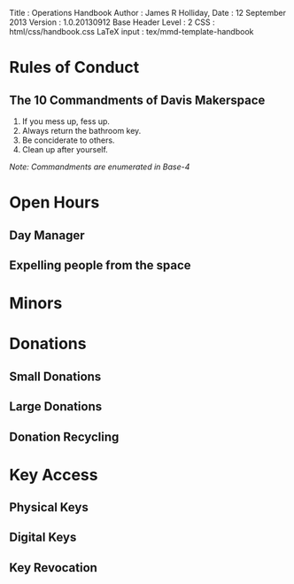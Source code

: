 Title             : Operations Handbook
Author            : James R Holliday,
Date              : 12 September 2013
Version           : 1.0.20130912
Base Header Level : 2
CSS               : html/css/handbook.css
LaTeX input       : tex/mmd-template-handbook

# Rules of Conduct #

## The 10 Commandments of Davis Makerspace ##

1. If you mess up, fess up.
1. Always return the bathroom key.
1. Be conciderate to others.
1. Clean up after yourself.

*Note: Commandments are enumerated in Base-4*

# Open Hours #

## Day Manager  ##

## Expelling people from the space ##

# Minors #

# Donations #

## Small Donations ##

## Large Donations ##

## Donation Recycling ##

# Key Access #

## Physical Keys ##

## Digital Keys ##

## Key Revocation ##

